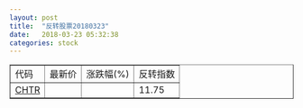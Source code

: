 ```yaml
---
layout: post
title:  "反转股票20180323"
date:   2018-03-23 05:32:38
categories: stock
---
```


<script type="text/javascript">
var stockList = []
stockList.push('gb_chtr');
</script>

<table border="1">
 <tr>
 <td>代码</td>
  <td>最新价</td>
  <td>涨跌幅(%)</td>
 <td>反转指数</td>
</tr>
  <tr id="chtr"><td><a href="http://stock.finance.sina.com.cn/usstock/quotes/CHTR.html" target="_blank">CHTR</a></td><td></td><td></td><td>11.75</td></tr>
</table>
